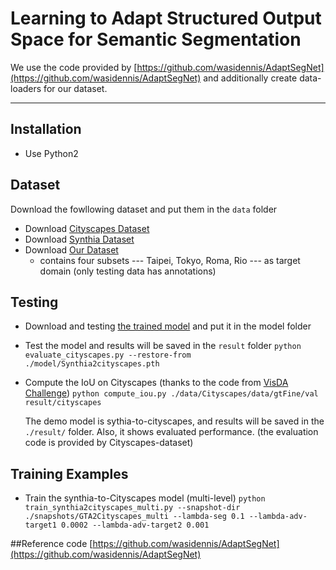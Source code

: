 # Learning to Adapt Structured Output Space for Semantic Segmentation
We use the code provided by [https://github.com/wasidennis/AdaptSegNet](https://github.com/wasidennis/AdaptSegNet) and additionally create data-loaders for our dataset.

----------


## Installation
* Use Python2

## Dataset
Download the fowllowing dataset and put them in the `data` folder

* Download [Cityscapes Dataset](https://www.cityscapes-dataset.com/)
* Download [Synthia Dataset]()
* Download [Our Dataset]()
	* contains four subsets --- Taipei, Tokyo, Roma, Rio --- as target domain (only testing data has annotations) 

## Testing
* Download and testing [the trained model](https://drive.google.com/open?id=1MKnzjzl0aovlUH1NDK_6qw8LRB1AoZFa) and put it in the model folder

* Test the model and results will be saved in the `result` folder
```python evaluate_cityscapes.py --restore-from ./model/Synthia2cityscapes.pth```

* Compute the IoU on Cityscapes (thanks to the code from [VisDA Challenge](http://ai.bu.edu/visda-2017/))
```python compute_iou.py ./data/Cityscapes/data/gtFine/val result/cityscapes```

	The demo model is sythia-to-cityscapes, and results will be saved in the `./result/` folder. Also, it shows evaluated performance. (the evaluation code is provided by Cityscapes-dataset) 

## Training Examples

* Train the synthia-to-Cityscapes model (multi-level)
```python train_synthia2cityscapes_multi.py --snapshot-dir ./snapshots/GTA2Cityscapes_multi --lambda-seg 0.1 --lambda-adv-target1 0.0002 --lambda-adv-target2 0.001```

##Reference code
[https://github.com/wasidennis/AdaptSegNet](https://github.com/wasidennis/AdaptSegNet)
